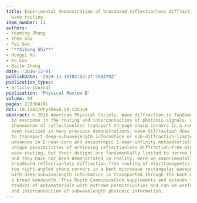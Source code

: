 ```yaml
---
title: Experimental demonstration of broadband reflectionless diffraction-free electromagnetic
  wave routing
item_number: 11
authors:
- Youming Zhang
- Zhen Gao
- Fei Gao
- "**Xihang Shi**"
- Hongyi Xu
- Yu Luo
- Baile Zhang
date: '2016-12-01'
publishDate: '2024-11-15T02:52:27.795379Z'
publication_types:
- article-journal
publication: 'Physical Review B'
volume: 94
pages: 220304(R)
doi: 10.1103/PhysRevB.94.220304
abstract: © 2016 American Physical Society. Wave diffraction is fundamentally difficult
  to overcome in the routing and interconnection of photonic signals. Although the
  phenomenon of reflectionless transport through sharp corners in a routing path has
  been realized in many previous demonstrations, wave diffraction does not allow them
  to transport deep-subwavelength information or sub-diffraction-limited images. Recent
  advances in E-near-zero and anisotropic E-near-infinity metamaterials have provided
  unique possibilities of achieving reflectionless diffraction-free electromagnetic
  wave routing, but their designs are fundamentally limited to narrow bandwidths,
  and they have not been demonstrated in reality. Here we experimentally demonstrate
  broadband reflectionless diffraction-free routing of electromagnetic waves through
  two right-angled sharp corners in a bent microwave rectangular waveguide. An image
  with deep-subwavelength information is transported through the bent waveguide in
  a broad bandwidth. This Rapid Communication supplements and extends the current
  studies of metamaterials with extreme permittivities and can be useful for routing
  and interconnection of subwavelength photonic information.
---
```

